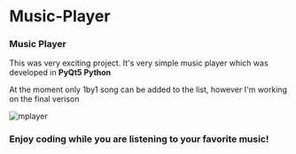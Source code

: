 # Music-Player
<h3>Music Player</h3>
<p>This was very exciting project. It's very simple music player which was developed in <strong>PyQt5 Python</strong> </p>
<p>At the moment only 1by1 song can be added to the list, however I'm working on the final verison</p>

<img src="https://i.ibb.co/GPmPwLY/mplayer.png" alt="mplayer" border="0">

<h3>Enjoy coding while you are listening to your favorite music!</h3>
